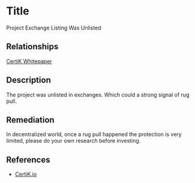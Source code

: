 # Title 
Project Exchange Listing Was Unlisted

## Relationships 
[CertiK Whitepaper](https://certik.foundation/whitepaper)

## Description 
The project was unlisted in exchanges. Which could a strong signal of rug pull.

## Remediation
In decentralized world, once a rug pull happened the protection is very limited, please do your own research before investing.

## References 
* [CertiK.io](https://certik.io)
